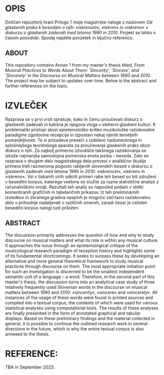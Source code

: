 # OPIS
Dotičen repozitorij hrani Prilogo 1 moje magistrske naloge z naslovom *Od glasbenih praks k besedam o njih: »iskrenost«, »iskren« in »iskreno« v diskurzu o glasbenih zadevah med letoma 1990 in 2010*. Projekt se lahko s časom posodobi. Spodaj najdete povzetek in ključno referenco.

## ABOUT
This repository contains Annex 1 from my master's thesis titled, *From Musical Practices to Words About Them: 'Sincerity', 'Sincere', and 'Sincerely' in the Discourse on Musical Matters between 1990 and 2010.* The project may be subject to updates over time. Below is the abstract and further references on the topic.

# IZVLEČEK
Razprava se v prvi vrsti sprašuje, kako in čemu proučevati diskurz o glasbenih zadevah in kakšna je njegova vloga v sleherni glasbeni kulturi. K problematiki pristopi skozi epistemološko kritiko muzikološke raziskovalne paradigme zgodovine recepcije in izpostavi nekaj njenih temeljnih pomanjkljivosti. Te si prizadeva preseči z izdelavo nadomestnega in splošnejšega teoretskega aparata za proučevanje glasbenih praks skozi diskurz o njih. Za najbolj primerno izhodišče takšnega raziskovanja se izkaže najmanjša samostojna pomenska enota jezika – beseda. Zato se razprava v drugem delu magistrskega dela prevesi v analitično študijo primera treh razmeroma pogosto rabljenih slovenskih besed v diskurzu o glasbenih zadevah med letoma 1990 in 2010: »iskrenost«, »iskren« in »iskreno«. Vsi v tiskanih virih odkriti primeri rabe teh besed so bili združeni v besedilni korpus, katerega vsebine so služile za razne statistične analize z računalniškimi orodji. Rezultati teh analiz so naposled podani v obliki komentiranih grafičnih in tabelaričnih prikazov. Iz teh preliminarnih izsledkov in zbranega gradiva nasploh je mogoče začrtano raziskovalno delo v prihodnje nadaljevati v različnih smereh, zaradi česar je celoten besedilni korpus nalogi tudi priložen.

## ABSTRACT
The discussion primarily addresses the question of how and why to study discourse on musical matters and what its role is within any musical culture. It approaches the issue through an epistemological critique of the musicological research paradigm of reception history and highlights some of its fundamental shortcomings. It seeks to surpass these by developing an alternative and more general theoretical framework to study musical practices through discourse on them. The most appropriate initiation point for such an investigation is discerned to be the smallest independent semantic unit of a language – a word. Therefore, in the second part of this master's thesis, the discussion turns into an analytical case study of three relatively frequently used Slovenian words in the discourse on musical matters between 1990 and 2010: »sincerity«, »sincere« and »sincerely«. All instances of the usage of these words were found in printed sources and compiled into a textual corpus, the contents of which were used for various statistical analyses using computational tools. The results of these analyses are finally presented in the form of annotated graphical and tabular displays. Based on these preliminary findings and the material collected in general, it is possible to continue the outlined research work in several directions in the future, which is why the entire textual corpus is also annexed to the thesis.


# REFERENCE: 
TBA in September 2023.

